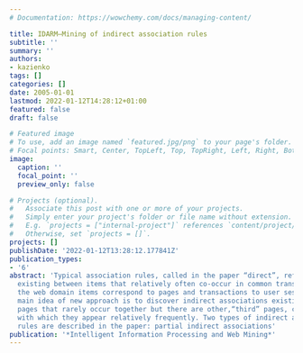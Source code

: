 ```yaml
---
# Documentation: https://wowchemy.com/docs/managing-content/

title: IDARM—Mining of indirect association rules
subtitle: ''
summary: ''
authors:
- kazienko
tags: []
categories: []
date: 2005-01-01
lastmod: 2022-01-12T14:28:12+01:00
featured: false
draft: false

# Featured image
# To use, add an image named `featured.jpg/png` to your page's folder.
# Focal points: Smart, Center, TopLeft, Top, TopRight, Left, Right, BottomLeft, Bottom, BottomRight.
image:
  caption: ''
  focal_point: ''
  preview_only: false

# Projects (optional).
#   Associate this post with one or more of your projects.
#   Simply enter your project's folder or file name without extension.
#   E.g. `projects = ["internal-project"]` references `content/project/deep-learning/index.md`.
#   Otherwise, set `projects = []`.
projects: []
publishDate: '2022-01-12T13:28:12.177841Z'
publication_types:
- '6'
abstract: 'Typical association rules, called in the paper “direct”, reflect relationships
  existing between items that relatively often co-occur in common transactions. In
  the web domain items correspond to pages and transactions to user sessions. The
  main idea of new approach is to discover indirect associations existing between
  pages that rarely occur together but there are other,“third” pages, called transitive,
  with which they appear relatively frequently. Two types of indirect associations
  rules are described in the paper: partial indirect associations'
publication: '*Intelligent Information Processing and Web Mining*'
---
```

